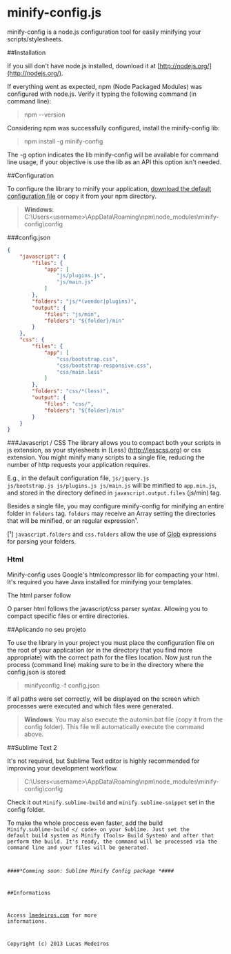 minify-config.js
================
minify-config is a node.js configuration tool for easily minifying your scripts/stylesheets.


##Installation

If you sill don't have node.js installed, download it at [http://nodejs.org/](http://nodejs.org/).

If everything went as expected, npm (Node Packaged Modules) was configured with node.js. Verify it typing the following command (in command line):

> npm --version

Considering npm was successfully configured, install the minify-config lib:

> npm install -g minify-config

The -g option indicates the lib minify-config will be available for command line usage, if your objective is use the lib as an API this option isn't needed.


##Configuration

To configure the library to minify your application, [download the default configuration file](#) or copy it from your npm directory.

> __Windows__: C:\Users\<username>\AppData\Roaming\npm\node_modules\minify-config\config

###config.json  

```json
{
    "javascript": {
        "files": {
            "app": [
                "js/plugins.js",
                "js/main.js"
            ]
        },
        "folders": "js/*(vendor|plugins)",
        "output": {
            "files": "js/min",
            "folders": "${folder}/min"
        }
    },
    "css": {
        "files": {
            "app": [
                "css/bootstrap.css",
                "css/bootstrap-responsive.css",
                "css/main.less"
            ]
        },
        "folders": "css/*(less)",
        "output": {
            "files": "css/",
            "folders": "${folder}/min"
        }
    }
}
```

###Javascript / CSS
The library allows you to compact both your scripts in js extension, as your stylesheets in [Less] (http://lesscss.org) or css extension.
You might minify many scripts to a single file, reducing the number of http requests your application requires. 

E.g., in the default configuration file, <code>js/jquery.js js/bootstrap.js js/plugins.js js/main.js</code> will be minified to <code>app.min.js</code>, and stored in the directory defined in <code>javascript.output.files</code> (js/min) tag.

Besides a single file, you may configure minify-config for minifying an entire folder in <code>folders</code> tag. <code>folders</code> may receive an Array setting the directories that will be minified, or an regular expression¹.

[¹] <code>javascript.folders</code> and <code>css.folders</code> allow the use of [Glob](https://npmjs.org/package/glob) expressions for parsing your folders.


### Html

Minify-config uses Google's htmlcompressor lib for compacting your html. It's required you have Java installed for minifying your templates.

The html parser follow 

O parser html follows the javascript/css parser syntax. Allowing you to compact specific files or entire directories.



##Aplicando no seu projeto

To use the library in your project you must place the configuration file on the root of your application (or in the directory that you find more appropriate) with the correct path for the files location. Now just run the process (command line) making sure to be in the directory where the config.json is stored:

> minifyconfig -f config.json

If all paths were set correctly, will be displayed on the screen which processes were executed and which files were generated.

> __Windows__: You may also execute the automin.bat file (copy it from the config folder). This file will automatically execute the command above.



##Sublime Text 2

It's not required, but Sublime Text editor is highly recommended for improving your development workflow.

> C:\Users\<username>\AppData\Roaming\npm\node_modules\minify-config\config

Check it out <code>Minify.sublime-build</code> and <code>minify.sublime-snippet</code> set in the config folder.

To make the whole proccess even faster, add the build <code> Minify.sublime-build </ code> on your Sublime. Just set the default build system as Minify (Tools> Build System) and after that perform the build.
It's ready, the command will be processed via the command line and your files will be generated.

####_*Comming soon: Sublime Minify Config package *_####


##Informations

Access [lmedeiros.com](http://lmedeiros.com) for more informations.

Copyright (c) 2013 Lucas Medeiros
